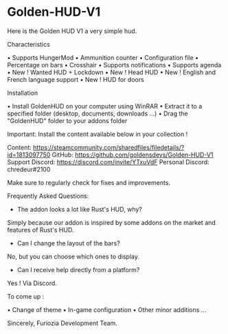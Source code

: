 # Golden-HUD-V1

Here is the Golden HUD V1 a very simple hud.

Characteristics

• Supports HungerMod
• Ammunition counter
• Configuration file
• Percentage on bars
• Crosshair
• Supports notifications
• Supports agenda
• New ! Wanted HUD + Lockdown
• New ! Head HUD
• New ! English and French language support
• New ! HUD for doors

Installation

• Install GoldenHUD on your computer using WinRAR
• Extract it to a specified folder (desktop, documents, downloads ...)
• Drag the "GoldenHUD" folder to your addons folder

Important: Install the content available below in your collection !

Content: https://steamcommunity.com/sharedfiles/filedetails/?id=1813097750
GitHub: https://github.com/goldensdevs/Golden-HUD-V1
Support Discord: https://discord.com/invite/YTxuVdF
Personal Discord: chredeur#2100

Make sure to regularly check for fixes and improvements.


Frequently Asked Questions:

- The addon looks a lot like Rust's HUD, why?

Simply because our addon is inspired by some addons on the market and features of Rust's HUD.

- Can I change the layout of the bars?

No, but you can choose which ones to display.

- Can I receive help directly from a platform?

Yes ! Via Discord.


To come up :

• Change of theme
• In-game configuration
• Other minor additions ...


Sincerely, Furiozia Development Team. 
